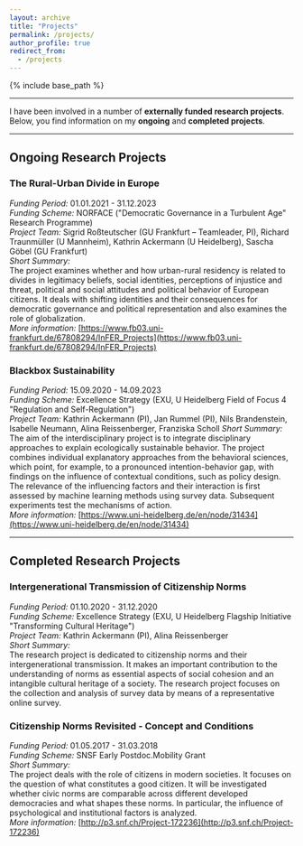 ```yaml
---
layout: archive
title: "Projects"
permalink: /projects/
author_profile: true
redirect_from:
  - /projects
---
```


{% include base_path %}


---

I have been involved in a number of **externally funded research projects**. Below, you find information on my **ongoing** and **completed projects**.

---


## Ongoing Research Projects

### The Rural-Urban Divide in Europe
*Funding Period:* 01.01.2021 - 31.12.2023  
*Funding Scheme:* NORFACE ("Democratic Governance in a Turbulent Age" Research Programme)  
*Project Team:* Sigrid Roßteutscher (GU Frankfurt – Teamleader, PI), Richard Traunmüller (U Mannheim), Kathrin Ackermann (U Heidelberg), Sascha Göbel (GU Frankfurt)  
*Short Summary:*   
The project examines whether and how urban-rural residency is related to divides in legitimacy beliefs, social identities, perceptions of injustice and threat, political and social attitudes and political behavior of European citizens. It deals with shifting identities and their consequences for democratic governance and political representation and also examines the role of globalization.  
*More information:* [https://www.fb03.uni-frankfurt.de/67808294/InFER_Projects](https://www.fb03.uni-frankfurt.de/67808294/InFER_Projects)

### Blackbox Sustainability
*Funding Period:* 15.09.2020 - 14.09.2023  
*Funding Scheme:* Excellence Strategy (EXU, U Heidelberg Field of Focus 4 "Regulation and Self-Regulation")  
*Project Team:* Kathrin Ackermann (PI), Jan Rummel (PI), Nils Brandenstein, Isabelle Neumann, Alina Reissenberger, Franziska Scholl
*Short Summary:*   
The aim of the interdisciplinary project is to integrate disciplinary approaches to explain ecologically sustainable behavior. The project combines individual explanatory approaches from the behavioral sciences, which point, for example, to a pronounced intention-behavior gap, with findings on the influence of contextual conditions, such as policy design. The relevance of the influencing factors and their interaction is first assessed by machine learning methods using survey data. Subsequent experiments test the mechanisms of action.  
*More information:* [https://www.uni-heidelberg.de/en/node/31434](https://www.uni-heidelberg.de/en/node/31434)

---


## Completed Research Projects

### Intergenerational Transmission of Citizenship Norms
*Funding Period:* 01.10.2020 - 31.12.2020  
*Funding Scheme:* Excellence Strategy (EXU, U Heidelberg Flagship Initiative "Transforming Cultural Heritage")  
*Project Team:* Kathrin Ackermann (PI), Alina Reissenberger  
*Short Summary:*   
The research project is dedicated to citizenship norms and their intergenerational transmission. It makes an important contribution to the understanding of norms as essential aspects of social cohesion and an intangible cultural heritage of a society. The research project focuses on the collection and analysis of survey data by means of a representative online survey.

### Citizenship Norms Revisited - Concept and Conditions
*Funding Period:* 01.05.2017 - 31.03.2018  
*Funding Scheme:* SNSF Early Postdoc.Mobility Grant   
*Short Summary:*   
The project deals with the role of citizens in modern societies. It focuses on the question of what constitutes a good citizen. It will be investigated whether civic norms are comparable across different developed democracies and what shapes these norms. In particular, the influence of psychological and institutional factors is analyzed.  
*More information:* [http://p3.snf.ch/Project-172236](http://p3.snf.ch/Project-172236)
